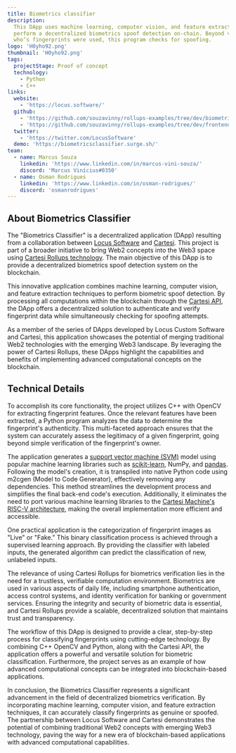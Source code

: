 ```yaml
---
title: Biometrics classifier
description:
  This DApp uses machine learning, computer vision, and feature extraction to
  perform a decentralized biometrics spoof detection on-chain. Beyond verifying
  who’s fingerprints were used, this program checks for spoofing.
logo: 'H0yho92.png'
thumbnail: 'H0yho92.png'
tags:
  projectStage: Proof of concept
  technology:
    - Python
    - C++
links:
  website:
    - 'https://locus.software/'
  github:
    - 'https://github.com/souzavinny/rollups-examples/tree/dev/biometrics'
    - 'https://github.com/souzavinny/rollups-examples/tree/dev/frontend-biometrics'
  twitter:
    - 'https://twitter.com/LocusSoftware'
  demo: 'https://biometricsclassifier.surge.sh/'
team:
  - name: Marcus Souza
    linkedin: 'https://www.linkedin.com/in/marcus-vini-souza/'
    discord: 'Marcus Vinícius#0350'
  - name: Osman Rodrigues
    linkedin: 'https://www.linkedin.com/in/osman-rodrigues/'
    discord: 'osmanrodrigues'
---
```


## About Biometrics Classifier

The "Biometrics Classifier" is a decentralized application (DApp) resulting from
a collaboration between [Locus Software](https://locus.software/) and
[Cartesi](https://cartesi.io/). This project is part of a broader initiative to
bring Web2 concepts into the Web3 space using
[Cartesi Rollups technology](https://docs.cartesi.io/cartesi-rollups/overview/).
The main objective of this DApp is to provide a decentralized biometrics spoof
detection system on the blockchain.

This innovative application combines machine learning, computer vision, and
feature extraction techniques to perform biometric spoof detection. By
processing all computations within the blockchain through the
[Cartesi API](https://docs.cartesi.io/cartesi-rollups/http-api/), the DApp
offers a decentralized solution to authenticate and verify fingerprint data
while simultaneously checking for spoofing attempts.

As a member of the series of DApps developed by Locus Custom Software and
Cartesi, this application showcases the potential of merging traditional Web2
technologies with the emerging Web3 landscape. By leveraging the power of
Cartesi Rollups, these DApps highlight the capabilities and benefits of
implementing advanced computational concepts on the blockchain.

## Technical Details

To accomplish its core functionality, the project utilizes C++ with OpenCV for
extracting fingerprint features. Once the relevant features have been extracted,
a Python program analyzes the data to determine the fingerprint's authenticity.
This multi-faceted approach ensures that the system can accurately assess the
legitimacy of a given fingerprint, going beyond simple verification of the
fingerprint's owner.

The application generates a
[support vector machine (SVM)](https://en.wikipedia.org/wiki/Support_vector_machine)
model using popular machine learning libraries such as
[scikit-learn](https://scikit-learn.org/stable/about.html), NumPy, and
[pandas](https://pandas.pydata.org/about/). Following the model's creation, it
is transpiled into native Python code using m2cgen (Model to Code Generator),
effectively removing any dependencies. This method streamlines the development
process and simplifies the final back-end code's execution. Additionally, it
eliminates the need to port various machine learning libraries to the
[Cartesi Machine's RISC-V architecture](https://docs.cartesi.io/machine/intro/),
making the overall implementation more efficient and accessible.

One practical application is the categorization of fingerprint images as "Live"
or "Fake." This binary classification process is achieved through a supervised
learning approach. By providing the classifier with labeled inputs, the
generated algorithm can predict the classification of new, unlabeled inputs.

The relevance of using Cartesi Rollups for biometrics verification lies in the
need for a trustless, verifiable computation environment. Biometrics are used in
various aspects of daily life, including smartphone authentication, access
control systems, and identity verification for banking or government services.
Ensuring the integrity and security of biometric data is essential, and Cartesi
Rollups provide a scalable, decentralized solution that maintains trust and
transparency.

The workflow of this DApp is designed to provide a clear, step-by-step process
for classifying fingerprints using cutting-edge technology. By combining C++
OpenCV and Python, along with the Cartesi API, the application offers a powerful
and versatile solution for biometric classification. Furthermore, the project
serves as an example of how advanced computational concepts can be integrated
into blockchain-based applications.

In conclusion, the Biometrics Classifier represents a significant advancement in
the field of decentralized biometrics verification. By incorporating machine
learning, computer vision, and feature extraction techniques, it can accurately
classify fingerprints as genuine or spoofed. The partnership between Locus
Software and Cartesi demonstrates the potential of combining traditional Web2
concepts with emerging Web3 technology, paving the way for a new era of
blockchain-based applications with advanced computational capabilities.

